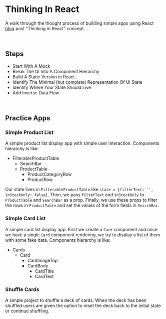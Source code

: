 # Thinking In React

A walk through the thought process of building simple apps using React [blog](https://reactjs.org/docs/thinking-in-react.html) post "Thinking in React" concept.

<br/>

## Steps

- Start With A Mock
- Break The UI Into A Component Hierarchy
- Build A Static Version in React
- Identify The Minimal (but complete) Representation Of UI State
- Identify Where Your State Should Live
- Add Inverse Data Flow

<br/>

## Practice Apps

### Simple Product List

A simple product list display app with simple user interaction. Components hierarchy is like:

- FilterableProductTable
  - SearchBar
  - ProductTable
    - ProductCategoryRow
    - ProductRow

Our state lives in `FilterableProductTable` like `state = {filterText: '', inStockOnly: false}`. Then, we pass `filterText` and `inStockOnly` to `ProductTable` and `SearchBar` as a prop. Finally, we use these props to filter the rows in `ProductTable` and set the values of the form fields in `SearchBar`.

### Simple Card List

A simple card list display app. First we create a `Card` component and once we have a single `Card` component rendering, we try to display a list of them with some fake data. Components hierarchy is like:

- Cards
  - Card
    - CardImageTop
    - CardBody
      - CardTitle
      - CardText

### Shuffle Cards

A simple project to shuffle a deck of cards. When the deck has been shuffled users are given the option to reset the deck back to the initial state or continue shuffling.
